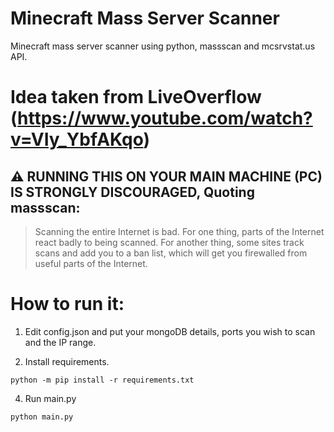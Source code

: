 # Minecraft Mass Server Scanner
Minecraft mass server scanner using python, massscan and mcsrvstat.us API.
# Idea taken from LiveOverflow (https://www.youtube.com/watch?v=VIy_YbfAKqo)

## :warning: **RUNNING THIS ON YOUR MAIN MACHINE (PC) IS STRONGLY DISCOURAGED, Quoting massscan:**

> Scanning the entire Internet is bad. For one thing, parts of the Internet react badly to being scanned. For another thing, some sites track scans and add you to a ban 
list, which will get you firewalled from useful parts of the Internet.


# How to run it:
1. Edit config.json and put your mongoDB details, ports you wish to scan and the IP range.

2. Install requirements.
```
python -m pip install -r requirements.txt
```
4. Run main.py
```
python main.py
```
